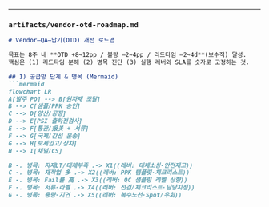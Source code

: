 
---

### `artifacts/vendor-otd-roadmap.md`
```markdown
# Vendor–QA–납기(OTD) 개선 로드맵

목표는 8주 내 **OTD +8~12pp / 불량 –2~4pp / 리드타임 –2~4d**(보수적) 달성.  
핵심은 (1) 리드타임 분해 (2) 병목 진단 (3) 실행 레버와 SLA를 숫자로 고정하는 것.

## 1) 공급망 단계 & 병목 (Mermaid)
```mermaid
flowchart LR
A[발주 PO] --> B[원자재 조달]
B --> C[샘플/PPK 승인]
C --> D[양산/공정]
D --> E[PSI 출하전검사]
E --> F[통관/报关 + 서류]
F --> G[국제/간선 운송]
G --> H[보세입고/상차]
H --> I[채널/CS]

B -. 병목: 자재LT/대체부족 .-> X1((레버: 대체소싱·안전재고))
C -. 병목: 재작업 多 .-> X2((레버: PPK 템플릿·체크리스트))
E -. 병목: Fail률 高 .-> X3((레버: QC 샘플링 레벨 상향))
F -. 병목: 서류·라벨 .-> X4((레버: 선검/체크리스트·담당지정))
G -. 병목: 용량·지연 .-> X5((레버: 복수노선·Spot/우회))
